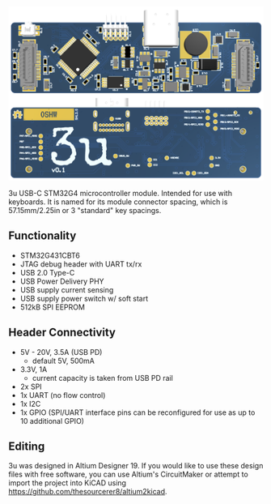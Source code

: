 ![alt text](https://github.com/ashandore/3u-module/raw/master/images/board.png "")

3u USB-C STM32G4 microcontroller module. Intended for use with keyboards. It is named for its module connector spacing, which is 57.15mm/2.25in or 3 "standard" key spacings.

## Functionality
- STM32G431CBT6
- JTAG debug header with UART tx/rx
- USB 2.0 Type-C
- USB Power Delivery PHY
- USB supply current sensing
- USB supply power switch w/ soft start
- 512kB SPI EEPROM
## Header Connectivity
- 5V - 20V, 3.5A (USB PD)
  - default 5V, 500mA
- 3.3V, 1A
  - current capacity is taken from USB PD rail
- 2x SPI
- 1x UART (no flow control)
- 1x I2C
- 1x GPIO (SPI/UART interface pins can be reconfigured for use as up to 10 additional GPIO)
## Editing
3u was designed in Altium Designer 19. If you would like to use these design files with free software, you can use Altium's CircuitMaker or attempt to import the project into KiCAD using https://github.com/thesourcerer8/altium2kicad. 
